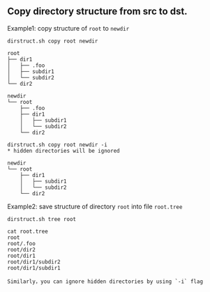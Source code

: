 ## Copy directory structure from src to dst.

Example1: copy structure of `root` to `newdir`

    dirstruct.sh copy root newdir

    root
    ├── dir1
    │   ├── .foo
    │   ├── subdir1
    │   └── subdir2
    └── dir2

    newdir
    └── root
        ├── .foo
        ├── dir1
        │   ├── subdir1
        │   └── subdir2
        └── dir2

    dirstruct.sh copy root newdir -i
    * hidden directories will be ignored

    newdir
    └── root
        ├── dir1
        │   ├── subdir1
        │   └── subdir2
        └── dir2

Example2: save structure of directory `root` into file `root.tree`

    dirstruct.sh tree root

    cat root.tree
    root
    root/.foo
    root/dir2
    root/dir1
    root/dir1/subdir2
    root/dir1/subdir1

    Similarly，you can ignore hidden directories by using `-i` flag
